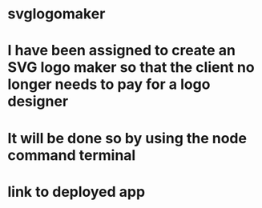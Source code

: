 # svglogomaker

# I have been assigned to create an SVG logo maker so that the client no longer needs to pay for a logo designer

# It will be done so by using the node command terminal

# link to deployed app 
